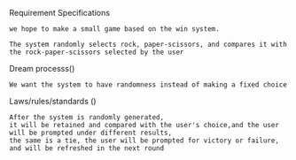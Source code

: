 Requirement Specifications

    we hope to make a small game based on the win system. 
    
    The system randomly selects rock, paper-scissors, and compares it with the rock-paper-scissors selected by the user

Dream processs()

    We want the system to have randomness instead of making a fixed choice 

Laws/rules/standards ()
 
    After the system is randomly generated, 
    it will be retained and compared with the user's choice,and the user will be prompted under different results, 
    the same is a tie, the user will be prompted for victory or failure, 
    and will be refreshed in the next round
